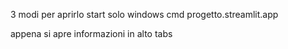 3 modi per aprirlo
 start solo windows
 cmd
 progetto.streamlit.app

appena si apre informazioni in alto tabs